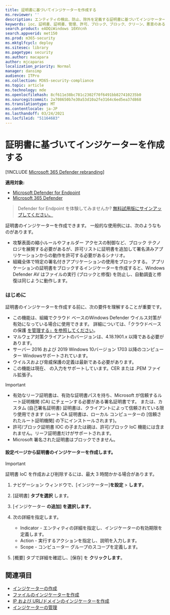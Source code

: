 ```yaml
---
title: 証明書に基づいてインジケーターを作成する
ms.reviewer: ''
description: エンティティの検出、防止、除外を定義する証明書に基づいてインジケーターを作成します。
keywords: ioc、証明書、証明書、管理、許可、ブロック、ブロック、クリーン、悪意のある、ファイル ハッシュ、IP アドレス、URL、ドメイン
search.product: eADQiWindows 10XVcnh
search.appverid: met150
ms.prod: m365-security
ms.mktglfcycl: deploy
ms.sitesec: library
ms.pagetype: security
ms.author: macapara
author: mjcaparas
localization_priority: Normal
manager: dansimp
audience: ITPro
ms.collection: M365-security-compliance
ms.topic: article
ms.technology: mde
ms.openlocfilehash: 8cf611e38bc781c2302f70f6491bb827410235b0
ms.sourcegitcommit: 2a708650b7e30a53d10a2fe3164c6ed5ea37d868
ms.translationtype: MT
ms.contentlocale: ja-JP
ms.lasthandoff: 03/24/2021
ms.locfileid: "51164683"
---
```

# <a name="create-indicators-based-on-certificates"></a>証明書に基づいてインジケーターを作成する

[!INCLUDE [Microsoft 365 Defender rebranding](../../includes/microsoft-defender.md)]


**適用対象:**
- [Microsoft Defender for Endpoint](https://go.microsoft.com/fwlink/p/?linkid=2154037)
- [Microsoft 365 Defender](https://go.microsoft.com/fwlink/?linkid=2118804)


>Defender for Endpoint を体験してみませんか? [無料試用版にサインアップしてください。](https://www.microsoft.com/en-us/WindowsForBusiness/windows-atp?ocid=docs-wdatp-automationexclusionlist-abovefoldlink)

証明書のインジケーターを作成できます。 一般的な使用例には、次のようなものがあります。

- 攻撃表面の縮小ルールやフォルダー アクセスの制御[](attack-surface-reduction.md)など、ブロック テクノロジ[](controlled-folders.md)を展開する必要があるが、許可リストに証明書を追加して署名済みアプリケーションからの動作を許可する必要があるシナリオ。
- 組織全体で特定の署名付きアプリケーションの使用をブロックする。 アプリケーションの証明書をブロックするインジケーターを作成すると、Windows Defender AV はファイルの実行 (ブロックと修復) を防止し、自動調査と修復は同じように動作します。


### <a name="before-you-begin"></a>はじめに

証明書のインジケーターを作成する前に、次の要件を理解することが重要です。

- この機能は、組織でクラウド ベースのWindows Defender ウイルス対策が有効になっている場合に使用できます。 詳細については、「クラウドベースの保護 [を管理する」を参照してください](https://docs.microsoft.com/windows/security/threat-protection/microsoft-defender-antivirus/deploy-manage-report-microsoft-defender-antivirus)。
- マルウェア対策クライアントのバージョンは、4.18.1901.x 以降である必要があります。
- サーバー 2016 および 2019 Windows 10バージョン 1703 以降のコンピューター Windowsサポートされています。
- ウイルスおよび脅威保護の定義は最新である必要があります。
- この機能は現在、 の入力をサポートしています。CER または .PEM ファイル拡張子。

>[!IMPORTANT]
> - 有効なリーフ証明書は、有効な証明書パスを持ち、Microsoft が信頼するルート証明機関 (CA) にチェーンする必要がある署名証明書です。  または、カスタム (自己署名証明書) 証明書は、クライアントによって信頼されている限り使用できます (ルート CA 証明書は、ローカル コンピューターの [信頼されたルート証明機関] の下にインストールされます)。
>- 許可/ブロック証明書 IOC の子または親は、許可/ブロック IoC 機能には含まれません。リーフ証明書だけがサポートされます。
>- Microsoft 署名された証明書はブロックできません。

#### <a name="create-an-indicator-for-certificates-from-the-settings-page"></a>設定ページから証明書のインジケーターを作成します。

>[!IMPORTANT]
> 証明書 IoC を作成および削除するには、最大 3 時間かかる場合があります。

1. ナビゲーション ウィンドウで、[インジケーター]**を設定**  >  **します**。  

2. [証明書] **タブを選択** します。

3. [インジケーター **の追加] を選択します**。

4. 次の詳細を指定します。
   - Indicator - エンティティの詳細を指定し、インジケーターの有効期限を定義します。
   - Action - 実行するアクションを指定し、説明を入力します。
   - Scope - コンピューター グループのスコープを定義します。

5. [概要] タブで詳細を確認し、[保存] を **クリックします**。

## <a name="related-topics"></a>関連項目
- [インジケーターの作成](manage-indicators.md)
- [ファイルのインジケーターを作成 ](indicator-file.md)
- [IP および URL/ドメインのインジケーターを作成](indicator-ip-domain.md)
- [インジケーターの管理](indicator-manage.md)
